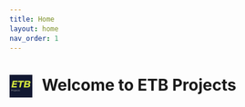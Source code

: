 ```yaml
---
title: Home
layout: home
nav_order: 1
---
```


<h1>
  <img src="/assets/image/ETBLogo.jpg" alt="ETB Projects Logo" style="height: 40px; vertical-align: middle; margin-right: 10px;">
  Welcome to ETB Projects
</h1>
